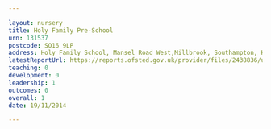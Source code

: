 ```yaml
---

layout: nursery
title: Holy Family Pre-School
urn: 131537
postcode: SO16 9LP
address: Holy Family School, Mansel Road West,Millbrook, Southampton, Hampshire, SO16 9LP
latestReportUrl: https://reports.ofsted.gov.uk/provider/files/2438836/urn/131537.pdf
teaching: 0
development: 0
leadership: 1
outcomes: 0
overall: 1
date: 19/11/2014

---
```

